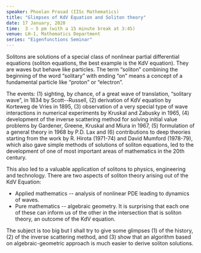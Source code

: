 ```yaml
---
speaker: Phoolan Prasad (IISc Mathematics)
title: "Glimpses of KdV Equation and Soliton theory"
date: 17 January, 2020
time:  3 – 5 pm (with a 15 minute break at 3:45)
venue: LH-1, Mathematics Department
series: "Eigenfunctions Seminar"
---
```


Solitons are solutions of a special class of nonlinear partial differential
equations (soliton equations, the best example is the KdV equation). They
are waves but behave like particles. The term “soliton” combining the beginning
of the word “solitary” with ending “on” means a concept of a fundamental
particle like “proton” or “electron”.

The events: (1) sighting, by chance, of a great wave of translation,
“solitary wave”, in 1834 by Scott--Russell, (2) derivation of KdV equation by
Korteweg de Vries in 1895, (3) observation of a very special type of wave interactions
in numerical experiments by Kruskal and Zabusky in 1965, (4) development of the
inverse scattering method for solving initial value problems by Gardener, Greene, Kruskal
and Miura in 1967, (5) formulation of a general theory in 1968 by P.D. Lax and
(6) contributions to deep theories starting from the work by R. Hirota (1971-74)
and David Mumford (1978-79), which also gave simple methods of solutions of
soliton equations, led to the development of one of most important areas of mathematics in
the 20th century.

This also led to a valuable application of solitons to physics, engineering and technology.
There are two aspects of soliton theory arising out of the KdV Equation:
* Applied mathematics -- analysis of nonlinear PDE leading to dynamics of waves.
* Pure mathematics -- algebraic geometry.
It is surprising that each one of these can inform us of the other in the intersection
that is soliton theory, an outcome of the KdV equation.

The subject is too big but I shall try to give some glimpses (1) of the history,
(2) of the inverse scattering method, and (3) show that an algorithm based on
algebraic-geometric approach is much easier to derive soliton solutions.
